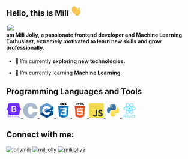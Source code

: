 <h2> Hello, this is Mili <img src="https://raw.githubusercontent.com/ABSphreak/ABSphreak/master/gifs/Hi.gif" width="30px"></h2>
<img  align='right'  width='500' src="https://cdn.dribbble.com/users/10549/screenshots/9890798/media/f38f0e4d71d9763c7533641d2418b35b.png?compress=1&resize=1000x750">

<h4>I am Mili Jolly, a passionate frontend developer and Machine Learning Enthusiast, extremely motivated to learn new skills and grow professionally.</h4>

- 🔭 I’m currently **exploring new technologies.**

- 🌱 I’m currently learning **Machine Learning.**

## Programming Languages and Tools
<p align="left"> <a href="https://getbootstrap.com" target="_blank"> <img src="https://raw.githubusercontent.com/devicons/devicon/master/icons/bootstrap/bootstrap-plain-wordmark.svg" alt="bootstrap" width="40" height="40"/> </a> <a href="https://www.cprogramming.com/" target="_blank"> <img src="https://raw.githubusercontent.com/devicons/devicon/master/icons/c/c-original.svg" alt="c" width="40" height="40"/> </a> <a href="https://www.w3schools.com/cpp/" target="_blank"> <img src="https://raw.githubusercontent.com/devicons/devicon/master/icons/cplusplus/cplusplus-original.svg" alt="cplusplus" width="40" height="40"/> </a> <a href="https://www.w3schools.com/css/" target="_blank"> <img src="https://raw.githubusercontent.com/devicons/devicon/master/icons/css3/css3-original-wordmark.svg" alt="css3" width="40" height="40"/> </a> <a href="https://www.w3.org/html/" target="_blank"> <img src="https://raw.githubusercontent.com/devicons/devicon/master/icons/html5/html5-original-wordmark.svg" alt="html5" width="40" height="40"/> </a> <a href="https://developer.mozilla.org/en-US/docs/Web/JavaScript" target="_blank"> <img src="https://raw.githubusercontent.com/devicons/devicon/master/icons/javascript/javascript-original.svg" alt="javascript" width="40" height="40"/> </a> <a href="https://www.python.org" target="_blank"> <img src="https://raw.githubusercontent.com/devicons/devicon/master/icons/python/python-original.svg" alt="python" width="40" height="40"/> </a> <a href="https://reactjs.org/" target="_blank"> <img src="https://raw.githubusercontent.com/devicons/devicon/master/icons/react/react-original-wordmark.svg" alt="react" width="40" height="40"/> </a> </p>

## Connect with me:
<p align="left">
<a href="https://twitter.com/jollymili" target="blank"><img align="center" src="https://cdn.jsdelivr.net/npm/simple-icons@3.0.1/icons/twitter.svg" alt="jollymili" height="30" width="40" /></a>
<a href="https://linkedin.com/in/milijolly" target="blank"><img align="center" src="https://cdn.jsdelivr.net/npm/simple-icons@3.0.1/icons/linkedin.svg" alt="milijolly" height="30" width="40" /></a>
<a href="https://auth.geeksforgeeks.org/user/milijolly2" target="blank"><img align="center" src="https://cdn.jsdelivr.net/npm/simple-icons@3.0.1/icons/geeksforgeeks.svg" alt="milijolly2" height="30" width="40" /></a>
</p>
